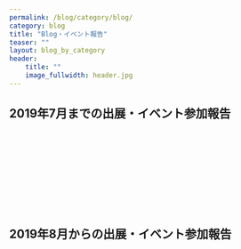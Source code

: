 ```yaml
---
permalink: /blog/category/blog/
category: blog
title: "Blog・イベント報告"
teaser: ""
layout: blog_by_category
header:
    title: ""
    image_fullwidth: header.jpg
---
```


## 2019年7月までの出展・イベント参加報告

<a>
<div class="iframely-embed">
    <div class="iframely-responsive" style="height: 140px; padding-bottom: 0;">
        <a href="https://sansyokuhituji.amebaownd.com/" data-iframely-url="//cdn.iframe.ly/zsGXdzM"></a>
    </div>
</div>
<script async src="//cdn.iframe.ly/embed.js" charset="utf-8"></script>

## 2019年8月からの出展・イベント参加報告
  
<!--google calendar
<iframe src="https://calendar.google.com/calendar/b/1/embed?showTitle=0&amp;showDate=0&amp;showPrint=0&amp;showTz=0&amp;height=500&amp;wkst=1&amp;hl=ja&amp;bgcolor=%23ffffff&amp;src=m9h10bvbl2pbor2ugk47jkqn4c%40group.calendar.google.com&amp;color=%23875509&amp;src=ja.japanese%23holiday%40group.v.calendar.google.com&amp;color=%2329527A&amp;ctz=Asia%2FTokyo" style="border-width:0" width="600" height="500" frameborder="0" scrolling="no"></iframe>
-->

<!--instagram 

<img src="https://www.instagram.com/p/B0RtICtnF1r/media?size=l" style="">

-->
